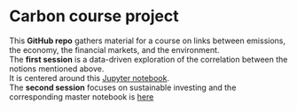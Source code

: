 # Carbon course project

This **GitHub repo** gathers material for a course on links between emissions, the economy, the financial markets, and the environment.  
The **first session** is a data-driven exploration of the correlation between the notions mentioned above.  
It is centered around this [Jupyter notebook](https://github.com/shokru/carbon_emissions/blob/main/E4_master.ipynb).   
The **second session** focuses on sustainable investing and the corresponding master notebook is [here](https://colab.research.google.com/drive/1GFhOB43EWdVZk7FhyyMeYEAbnRlVaxm8?usp=sharing)
